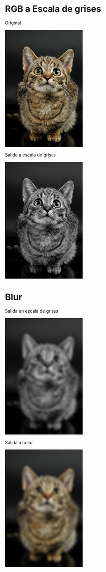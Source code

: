 # RGB a Escala de grises

Original

[<img src="LAB_blur/cat.jpg" width="250"/>](LAB_blur/cat.jpg)

Salida a escala de grises

[<img src="LAB_blur/cat_gray.jpg" width="250"/>](LAB_blur/cat_gray.jpg)


# Blur

Salida en escala de grises

[<img src="LAB_blur/output_gray.jpg" width="250"/>](LAB_blur/output_gray.jpg)

Salida a color

[<img src="LAB_blur/output_rgb.jpg" width="250"/>](LAB_blur/output_rgb.jpg)
